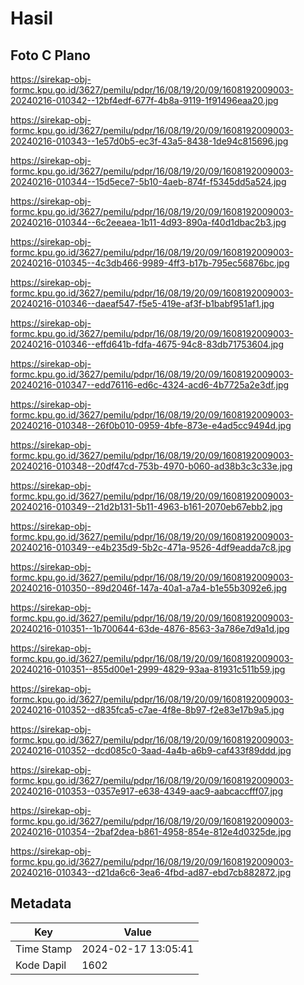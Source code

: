 # Hasil

## Foto C Plano

https://sirekap-obj-formc.kpu.go.id/3627/pemilu/pdpr/16/08/19/20/09/1608192009003-20240216-010342--12bf4edf-677f-4b8a-9119-1f91496eaa20.jpg

https://sirekap-obj-formc.kpu.go.id/3627/pemilu/pdpr/16/08/19/20/09/1608192009003-20240216-010343--1e57d0b5-ec3f-43a5-8438-1de94c815696.jpg

https://sirekap-obj-formc.kpu.go.id/3627/pemilu/pdpr/16/08/19/20/09/1608192009003-20240216-010344--15d5ece7-5b10-4aeb-874f-f5345dd5a524.jpg

https://sirekap-obj-formc.kpu.go.id/3627/pemilu/pdpr/16/08/19/20/09/1608192009003-20240216-010344--6c2eeaea-1b11-4d93-890a-f40d1dbac2b3.jpg

https://sirekap-obj-formc.kpu.go.id/3627/pemilu/pdpr/16/08/19/20/09/1608192009003-20240216-010345--4c3db466-9989-4ff3-b17b-795ec56876bc.jpg

https://sirekap-obj-formc.kpu.go.id/3627/pemilu/pdpr/16/08/19/20/09/1608192009003-20240216-010346--daeaf547-f5e5-419e-af3f-b1babf951af1.jpg

https://sirekap-obj-formc.kpu.go.id/3627/pemilu/pdpr/16/08/19/20/09/1608192009003-20240216-010346--effd641b-fdfa-4675-94c8-83db71753604.jpg

https://sirekap-obj-formc.kpu.go.id/3627/pemilu/pdpr/16/08/19/20/09/1608192009003-20240216-010347--edd76116-ed6c-4324-acd6-4b7725a2e3df.jpg

https://sirekap-obj-formc.kpu.go.id/3627/pemilu/pdpr/16/08/19/20/09/1608192009003-20240216-010348--26f0b010-0959-4bfe-873e-e4ad5cc9494d.jpg

https://sirekap-obj-formc.kpu.go.id/3627/pemilu/pdpr/16/08/19/20/09/1608192009003-20240216-010348--20df47cd-753b-4970-b060-ad38b3c3c33e.jpg

https://sirekap-obj-formc.kpu.go.id/3627/pemilu/pdpr/16/08/19/20/09/1608192009003-20240216-010349--21d2b131-5b11-4963-b161-2070eb67ebb2.jpg

https://sirekap-obj-formc.kpu.go.id/3627/pemilu/pdpr/16/08/19/20/09/1608192009003-20240216-010349--e4b235d9-5b2c-471a-9526-4df9eadda7c8.jpg

https://sirekap-obj-formc.kpu.go.id/3627/pemilu/pdpr/16/08/19/20/09/1608192009003-20240216-010350--89d2046f-147a-40a1-a7a4-b1e55b3092e6.jpg

https://sirekap-obj-formc.kpu.go.id/3627/pemilu/pdpr/16/08/19/20/09/1608192009003-20240216-010351--1b700644-63de-4876-8563-3a786e7d9a1d.jpg

https://sirekap-obj-formc.kpu.go.id/3627/pemilu/pdpr/16/08/19/20/09/1608192009003-20240216-010351--855d00e1-2999-4829-93aa-81931c511b59.jpg

https://sirekap-obj-formc.kpu.go.id/3627/pemilu/pdpr/16/08/19/20/09/1608192009003-20240216-010352--d835fca5-c7ae-4f8e-8b97-f2e83e17b9a5.jpg

https://sirekap-obj-formc.kpu.go.id/3627/pemilu/pdpr/16/08/19/20/09/1608192009003-20240216-010352--dcd085c0-3aad-4a4b-a6b9-caf433f89ddd.jpg

https://sirekap-obj-formc.kpu.go.id/3627/pemilu/pdpr/16/08/19/20/09/1608192009003-20240216-010353--0357e917-e638-4349-aac9-aabcaccfff07.jpg

https://sirekap-obj-formc.kpu.go.id/3627/pemilu/pdpr/16/08/19/20/09/1608192009003-20240216-010354--2baf2dea-b861-4958-854e-812e4d0325de.jpg

https://sirekap-obj-formc.kpu.go.id/3627/pemilu/pdpr/16/08/19/20/09/1608192009003-20240216-010343--d21da6c6-3ea6-4fbd-ad87-ebd7cb882872.jpg


## Metadata

| Key        | Value               |
| ---------- | ------------------- |
| Time Stamp | 2024-02-17 13:05:41 |
| Kode Dapil | 1602                |



